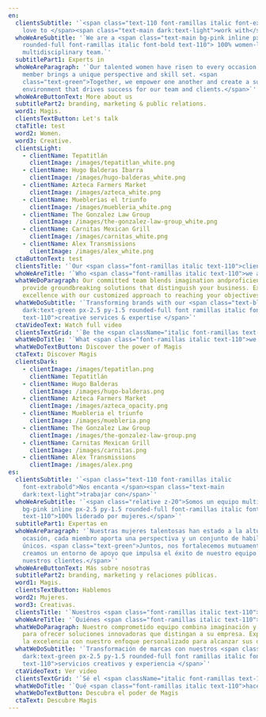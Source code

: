 ```yaml
---
en:
  clientsSubtitle: '`<span class="text-110 font-ramillas italic font-extrabold">We
    love to </span><span class="text-main dark:text-light">work with</span>`'
  whoWeAreSubtitle: '`We are a <span class="text-main bg-pink inline px-2.5 py-1.5
    rounded-full font-ramillas italic font-bold text-110"> 100% women-led</span>
    multidisciplinary team.`'
  subtitlePart1: Experts in
  whoWeAreParagraph: '`Our talented women have risen to every occasion, each
    member brings a unique perspective and skill set. <span
    class="text-green">Together, we empower one another and create a supportive
    environment that drives success for our team and clients.</span>`'
  whoWeAreButtonText: More about us
  subtitlePart2: branding, marketing & public relations.
  word1: Magis.
  clientsTextButton: Let's talk
  ctaTitle: test
  word2: Women.
  word3: Creative.
  clientsLight:
    - clientName: Tepatitlán
      clientImage: /images/tepatitlan_white.png
    - clientName: Hugo Balderas Ibarra
      clientImage: /images/hugo-balderas_white.png
    - clientName: Azteca Farmers Market
      clientImage: /images/azteca_white.png
    - clientName: Mueblerias el triunfo
      clientImage: /images/muebleria_white.png
    - clientName: The Gonzalez Law Group
      clientImage: /images/the-gonzalez-law-group_white.png
    - clientName: Carnitas Mexican Grill
      clientImage: /images/carnitas_white.png
    - clientName: Alex Transmissions
      clientImage: /images/alex_white.png
  ctaButtonText: test
  clientsTitle: '`Our <span class="font-ramillas italic text-110">clients</span>`'
  whoWeAreTitle: '`Who <span class="font-ramillas italic text-110">we are</span>`'
  whatWeDoParagraph: Our committed team blends imagination andproficiency to
    provide groundbreaking solutions that distinguish your business. Experience
    excellence with our customized approach to reaching your objectives.
  whatWeDoSubtitle: '`Transforming brands with our <span class="text-blue
    dark:text-green px-2.5 py-1.5 rounded-full font ramillas italic font-bold
    text-110">creative services & expertise </span>`'
  ctaVideoText: Watch full video
  clientsTextGrid: '`Be the <span className="italic font-ramillas text-110">next!</span>`'
  whatWeDoTitle: '`What <span class="font-ramillas italic text-110">we do</span>`'
  whatWeDoTextButton: Discover the power of Magis
  ctaText: Discover Magis
  clientsDark:
    - clientImage: /images/tepatitlan.png
      clientName: Tepatitlán
    - clientName: Hugo Balderas
      clientImage: /images/hugo-balderas.png
    - clientName: Azteca Farmers Market
      clientImage: /images/azteca_opacity.png
    - clientName: Muebleria el triunfo
      clientImage: /images/muebleria.png
    - clientName: The Gonzalez Law Group
      clientImage: /images/the-gonzalez-law-group.png
    - clientName: Carnitas Mexican Grill
      clientImage: /images/carnitas.png
    - clientName: Alex Transmissions
      clientImage: /images/alex.png
es:
  clientsSubtitle: '`<span class="text-110 font-ramillas italic
    font-extrabold">Nos encanta </span><span class="text-main
    dark:text-light">trabajar con</span>`'
  whoWeAreSubtitle: '`<span class="relative z-20">Somos un equipo multidisciplinario  </span><span class="text-main
    bg-pink inline px-2.5 py-1.5 rounded-full font-ramillas italic font-bold
    text-110">100% liderado por mujeres.</span>`'
  subtitlePart1: Expertas en
  whoWeAreParagraph: '`Nuestras mujeres talentosas han estado a la altura de cada
    ocasión, cada miembro aporta una perspectiva y un conjunto de habilidades
    únicos. <span class="text-green">Juntos, nos fortalecemos mutuamente y
    creamos un entorno de apoyo que impulsa el éxito de nuestro equipo y
    nuestros clientes.</span>`'
  whoWeAreButtonText: Más sobre nosotras
  subtitlePart2: branding, marketing y relaciones públicas.
  word1: Magis.
  clientsTextButton: Hablemos
  word2: Mujeres.
  word3: Creativas.
  clientsTitle: '`Nuestros <span class="font-ramillas italic text-110">clientes</span>`'
  whoWeAreTitle: '`Quiénes <span class="font-ramillas italic text-110">somos</span>`'
  whatWeDoParagraph: Nuestro comprometido equipo combina imaginación y competencia
    para ofrecer soluciones innovadoras que distingan a su empresa. Experimente
    la excelencia con nuestro enfoque personalizado para alcanzar sus objetivos.
  whatWeDoSubtitle: '`Transformación de marcas con nuestros <span class="text-blue
    dark:text-green px-2.5 py-1.5 rounded-full font ramillas italic font-bold
    text-110">servicios creativos y experiencia </span>`'
  ctaVideoText: Ver video
  clientsTextGrid: '`Sé el <span className="italic font-ramillas text-110">siguiente!</span>`'
  whatWeDoTitle: '`Qué <span class="font-ramillas italic text-110">hacemos</span>`'
  whatWeDoTextButton: Descubra el poder de Magis
  ctaText: Descubre Magis
---
```

